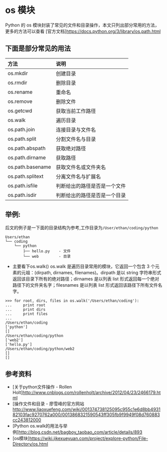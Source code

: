 
# os 模块
Python 的 os 模块封装了常见的文件和目录操作，本文只列出部分常用的方法，更多的方法可以查看 [官方文档]<https://docs.python.org/3/library/os.path.html>

## 下面是部分常见的用法
方法|说明
:-|:-
os.mkdir|	 创建目录
os.rmdir|	 删除目录
 os.rename|	 重命名
os.remove	|删除文件
 os.getcwd|	获取当前工作路径
os.walk|	遍历目录
os.path.join|	连接目录与文件名
os.path.split|	分割文件名与目录
os.path.abspath|	获取绝对路径
os.path.dirname	|获取路径
os.path.basename|	获取文件名或文件夹名
os.path.splitext|	分离文件名与扩展名
os.path.isfile|	判断给出的路径是否是一个文件
os.path.isdir	|判断给出的路径是否是一个目录



## 举例:
后文的例子是一下面的目录结构为参考,工作目录为`/User/ethan/coding/python`
```
Users/ethan
└── coding
    └── python
        ├── hello.py    - 文件
        └── web         - 目录
```

- 主要看下os.walk()
	os.walk 是遍历目录常用的模块，它返回一个包含 3 个元素的元祖：(dirpath, dirnames, filenames)。dirpath 是以 string 字符串形式返回该目录下所有的绝对路径；dirnames 是以列表 list 形式返回每一个绝对路径下的文件夹名字；filesnames 是以列表 list 形式返回该路径下所有文件名字。
``` shell
>>> for root, dirs, files in os.walk('/Users/ethan/coding'):
...     print root
...     print dirs
...     print files
...
/Users/ethan/coding
['python']
[]
/Users/ethan/coding/python
['web2']
['hello.py']
/Users/ethan/coding/python/web2
[]
[]
```



## 参考资料
- [关于python文件操作 - Rollen Holt]<http://www.cnblogs.com/rollenholt/archive/2012/04/23/2466179.html>
- [操作文件和目录 - 廖雪峰的官方网站<http://www.liaoxuefeng.com/wiki/001374738125095c955c1e6d8bb493182103fac9270762a000/0013868321590543ff305fb9f9949f08d760883cc243812000>
- [Python os.walk的用法与举例]<http://blog.csdn.net/bagboy_taobao_com/article/details/893>
- [os模块]<https://wiki.jikexueyuan.com/project/explore-python/File-Directory/os.html>
